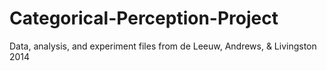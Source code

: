 Categorical-Perception-Project
==============================

Data, analysis, and experiment files from de Leeuw, Andrews, &amp; Livingston 2014
